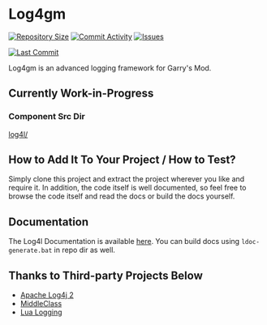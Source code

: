 # Log4gm

[![Repository Size](https://img.shields.io/github/repo-size/GrayWolf64/logging-log4l?label=Repository%20Size&style=flat-square)](https://github.com/GrayWolf64/logging-log4l/)
[![Commit Activity](https://img.shields.io/github/commit-activity/m/GrayWolf64/logging-log4l?label=Commit%20Activity&style=flat-square)](https://github.com/GrayWolf64/logging-log4l/graphs/commit-activity)
[![Issues](https://img.shields.io/github/issues/GrayWolf64/logging-log4l?style=flat-square)](https://github.com/GrayWolf64/logging-log4l/issues)

[![Last Commit](https://img.shields.io/github/last-commit/GrayWolf64/logging-log4l)](https://github.com/GrayWolf64/logging-log4l/)

Log4gm is an advanced logging framework for Garry's Mod.

## Currently Work-in-Progress

### Component Src Dir

[log4l/](https://github.com/GrayWolf64/logging-log4l/tree/main/log4l)

## How to Add It To Your Project / How to Test?

Simply clone this project and extract the project wherever you like and require it.
In addition, the code itself is well documented, so feel free to browse the code itself and read the docs or build the docs yourself.

## Documentation

The Log4l Documentation is available [here](https://github.com/GrayWolf64/logging-log4l/wiki).
You can build docs using `ldoc-generate.bat` in repo dir as well.

## Thanks to Third-party Projects Below

* [Apache Log4j 2](https://github.com/apache/logging-log4j2)
* [MiddleClass](https://github.com/kikito/middleclass)
* [Lua Logging](https://github.com/lunarmodules/lualogging/)

